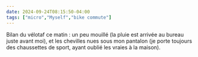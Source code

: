 ```yaml
---
date: 2024-09-24T08:15:50-04:00
tags: ["micro","Myself","bike commute"]
---
```

Bilan du vélotaf ce matin : un peu mouillé (la pluie est arrivée au bureau juste avant moi), et les chevilles nues sous mon pantalon (je porte toujours des chaussettes de sport, ayant oublié les vraies à la maison).